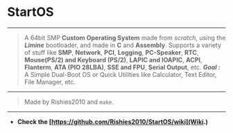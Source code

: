 # StartOS
---
> A 64bit SMP **Custom Operating System** made from _scratch_, using the ***Limine*** bootloader, and made in **C** and **Assembly**.
> Supports a variety of stuff like **SMP**, **Network**, **PCI**, **Logging**, **PC-Speaker**, **RTC**, **Mouse(PS/2) and Keyboard (PS/2)**, **LAPIC and IOAPIC**, **ACPI**, **Flanterm**, **ATA (PIO 28LBA)**, **SSE and FPU**, **Serial Output**, etc.
> ***Goal :*** A Simple Dual-Boot OS or Quick Utilities like Calculator, Text Editor, File Manager, etc.
---
> Made by Rishies2010 and `make`.
---
  - **Check the [https://github.com/Rishies2010/StartOS/wiki](Wiki.)**